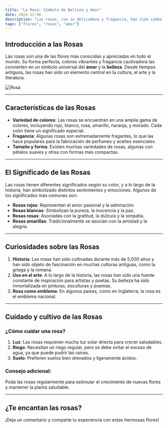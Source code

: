 ```yaml
---
title: "La Rosa: Símbolo de Belleza y Amor"
date: 2024-12-06
description: "Las rosas, con su delicadeza y fragancia, han sido símbolo de amor y belleza a lo largo de la historia."
tags: ["flores", "rosas", "amor"]
---
```


## Introducción a las Rosas

Las rosas son una de las flores más conocidas y apreciadas en todo el mundo. Su forma perfecta, colores vibrantes y fragancia cautivadora las convierten en un símbolo universal del **amor** y la **belleza**. Desde tiempos antiguos, las rosas han sido un elemento central en la cultura, el arte y la literatura.

![Rosa](https://encrypted-tbn0.gstatic.com/images?q=tbn:ANd9GcQh5ZcpoNO-FZDh7Bg3KNyT_qm4u81TQ1JHhg&s)

---

## Características de las Rosas

- **Variedad de colores**: Las rosas se encuentran en una amplia gama de colores, incluyendo rojo, blanco, rosa, amarillo, naranja, y morado. Cada color tiene un significado especial.
- **Fragancia**: Algunas rosas son extremadamente fragantes, lo que las hace populares para la fabricación de perfumes y aceites esenciales.
- **Tamaño y forma**: Existen muchas variedades de rosas, algunas con pétalos suaves y otras con formas más compactas.

---

## El Significado de las Rosas

Las rosas tienen diferentes significados según su color, y a lo largo de la historia, han simbolizado distintos sentimientos y emociones. Algunos de los significados más comunes son:

- **Rosas rojas**: Representan el amor pasional y la admiración.
- **Rosas blancas**: Simbolizan la pureza, la inocencia y la paz.
- **Rosas rosas**: Asociadas con la gratitud, la dulzura y la simpatía.
- **Rosas amarillas**: Tradicionalmente se asocian con la amistad y la alegría.

---

## Curiosidades sobre las Rosas

1. **Historia**: Las rosas han sido cultivadas durante más de 5,000 años y han sido objeto de fascinación en muchas culturas antiguas, como la griega y la romana.
2. **Uso en el arte**: A lo largo de la historia, las rosas han sido una fuente constante de inspiración para artistas y poetas. Su belleza ha sido inmortalizada en pinturas, esculturas y poemas.
3. **Rosa como emblema**: En algunos países, como en Inglaterra, la rosa es el emblema nacional.

---

## Cuidado y cultivo de las Rosas

### ¿Cómo cuidar una rosa?
1. **Luz**: Las rosas requieren mucha luz solar directa para crecer saludables.
2. **Riego**: Necesitan un riego regular, pero se debe evitar el exceso de agua, ya que puede pudrir las raíces.
3. **Suelo**: Prefieren suelos bien drenados y ligeramente ácidos.

### Consejo adicional:
Poda las rosas regularmente para estimular el crecimiento de nuevas flores y mantener la planta saludable.

---

## ¿Te encantan las rosas?
¡Deja un comentario y comparte tu experiencia con estas hermosas flores!


